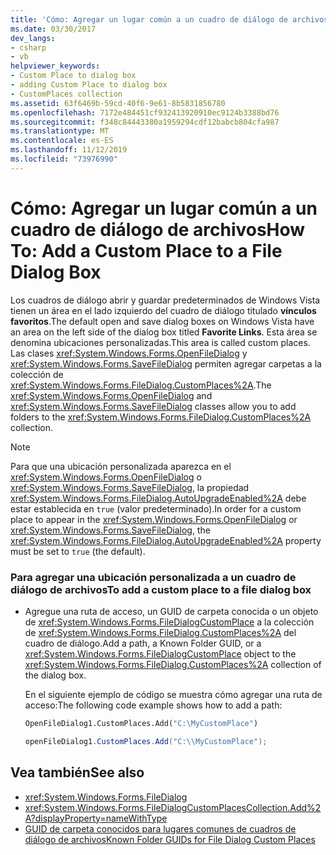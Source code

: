 ```yaml
---
title: 'Cómo: Agregar un lugar común a un cuadro de diálogo de archivos'
ms.date: 03/30/2017
dev_langs:
- csharp
- vb
helpviewer_keywords:
- Custom Place to dialog box
- adding Custom Place to dialog box
- CustomPlaces collection
ms.assetid: 63f6469b-59cd-40f6-9e61-8b5831856780
ms.openlocfilehash: 7172e484451cf932413920910ec9124b3388bd76
ms.sourcegitcommit: f348c84443380a1959294cdf12babcb804cfa987
ms.translationtype: MT
ms.contentlocale: es-ES
ms.lasthandoff: 11/12/2019
ms.locfileid: "73976990"
---
```

# <a name="how-to-add-a-custom-place-to-a-file-dialog-box"></a><span data-ttu-id="785b5-102">Cómo: Agregar un lugar común a un cuadro de diálogo de archivos</span><span class="sxs-lookup"><span data-stu-id="785b5-102">How To: Add a Custom Place to a File Dialog Box</span></span>
<span data-ttu-id="785b5-103">Los cuadros de diálogo abrir y guardar predeterminados de Windows Vista tienen un área en el lado izquierdo del cuadro de diálogo titulado **vínculos favoritos**.</span><span class="sxs-lookup"><span data-stu-id="785b5-103">The default open and save dialog boxes on Windows Vista have an area on the left side of the dialog box titled **Favorite Links**.</span></span> <span data-ttu-id="785b5-104">Esta área se denomina ubicaciones personalizadas.</span><span class="sxs-lookup"><span data-stu-id="785b5-104">This area is called custom places.</span></span> <span data-ttu-id="785b5-105">Las clases <xref:System.Windows.Forms.OpenFileDialog> y <xref:System.Windows.Forms.SaveFileDialog> permiten agregar carpetas a la colección de <xref:System.Windows.Forms.FileDialog.CustomPlaces%2A>.</span><span class="sxs-lookup"><span data-stu-id="785b5-105">The <xref:System.Windows.Forms.OpenFileDialog> and <xref:System.Windows.Forms.SaveFileDialog> classes allow you to add folders to the <xref:System.Windows.Forms.FileDialog.CustomPlaces%2A> collection.</span></span>  
  
> [!NOTE]
> <span data-ttu-id="785b5-106">Para que una ubicación personalizada aparezca en el <xref:System.Windows.Forms.OpenFileDialog> o <xref:System.Windows.Forms.SaveFileDialog>, la propiedad <xref:System.Windows.Forms.FileDialog.AutoUpgradeEnabled%2A> debe estar establecida en `true` (valor predeterminado).</span><span class="sxs-lookup"><span data-stu-id="785b5-106">In order for a custom place to appear in the <xref:System.Windows.Forms.OpenFileDialog> or <xref:System.Windows.Forms.SaveFileDialog>, the <xref:System.Windows.Forms.FileDialog.AutoUpgradeEnabled%2A> property must be set to `true` (the default).</span></span>  
  
### <a name="to-add-a-custom-place-to-a-file-dialog-box"></a><span data-ttu-id="785b5-107">Para agregar una ubicación personalizada a un cuadro de diálogo de archivos</span><span class="sxs-lookup"><span data-stu-id="785b5-107">To add a custom place to a file dialog box</span></span>  
  
- <span data-ttu-id="785b5-108">Agregue una ruta de acceso, un GUID de carpeta conocida o un objeto de <xref:System.Windows.Forms.FileDialogCustomPlace> a la colección de <xref:System.Windows.Forms.FileDialog.CustomPlaces%2A> del cuadro de diálogo.</span><span class="sxs-lookup"><span data-stu-id="785b5-108">Add a path, a Known Folder GUID, or a <xref:System.Windows.Forms.FileDialogCustomPlace> object to the <xref:System.Windows.Forms.FileDialog.CustomPlaces%2A> collection of the dialog box.</span></span>  
  
     <span data-ttu-id="785b5-109">En el siguiente ejemplo de código se muestra cómo agregar una ruta de acceso:</span><span class="sxs-lookup"><span data-stu-id="785b5-109">The following code example shows how to add a path:</span></span>  
  
    ```vb  
    OpenFileDialog1.CustomPlaces.Add("C:\MyCustomPlace")  
    ```  
  
    ```csharp  
    openFileDialog1.CustomPlaces.Add("C:\\MyCustomPlace");  
    ```  
  
## <a name="see-also"></a><span data-ttu-id="785b5-110">Vea también</span><span class="sxs-lookup"><span data-stu-id="785b5-110">See also</span></span>

- <xref:System.Windows.Forms.FileDialog>
- <xref:System.Windows.Forms.FileDialogCustomPlacesCollection.Add%2A?displayProperty=nameWithType>
- [<span data-ttu-id="785b5-111">GUID de carpeta conocidos para lugares comunes de cuadros de diálogo de archivos</span><span class="sxs-lookup"><span data-stu-id="785b5-111">Known Folder GUIDs for File Dialog Custom Places</span></span>](known-folder-guids-for-file-dialog-custom-places.md)
